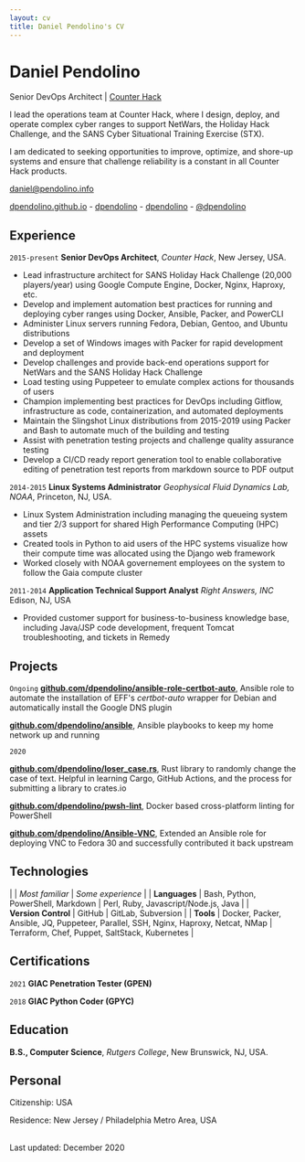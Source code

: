 ```yaml
---
layout: cv
title: Daniel Pendolino's CV
---
```

# Daniel Pendolino
Senior DevOps Architect | <a href="counterhack.com">Counter Hack</a><br/>

I lead the operations team at Counter Hack, where I design, deploy, and operate complex cyber ranges to support NetWars, the Holiday Hack Challenge, and the SANS Cyber Situational Training Exercise (STX).

I am dedicated to seeking opportunities to improve, optimize, and shore-up systems and ensure that challenge reliability is a constant in all Counter Hack products.

<a href="mailto:daniel@pendolino.info">daniel@pendolino.info</a>

<div id="webaddress">
  <a href="https://dpendolino.github.io"><i class="fas fa-home"></i> dpendolino.github.io</a> -
  <!-- <a href="https://wiki.helsinki.fi/x/3xjABg"><i class="fas fa-users"></i> wiki.helsinki.fi/x/3xjABg (group)</a><br/>-->
  <a href="https://github.com/dpendolino"><i class="fab fa-github"></i> dpendolino</a> -
  <a href="https://gitlab.com/dpendolino"><i class="fab fa-gitlab"></i> dpendolino</a> -
  <!--<a href="https://orcid.org/0000-0002-3820-6886"><i class="ai ai-orcid"></i> 0000-0002-3820-6886</a> -->
  <!--<a href="https://www.researchgate.net/profile/David_Whipp"><i class="ai ai-researchgate"></i> David_Whipp</a> -->
  <a href="https://twitter.com/dpendolino"><i class="fab fa-twitter"></i> @dpendolino</a>
</div>

## Experience

`2015-present`
**Senior DevOps Architect**, *Counter Hack*, New Jersey, USA.

* Lead infrastructure architect for SANS Holiday Hack Challenge (20,000 players/year) using Google Compute Engine, Docker, Nginx, Haproxy, etc.
* Develop and implement automation best practices for running and deploying cyber ranges using Docker, Ansible, Packer, and PowerCLI
* Administer Linux servers running Fedora, Debian, Gentoo, and Ubuntu distributions
* Develop a set of Windows images with Packer for rapid development and deployment
* Develop challenges and provide back-end operations support for NetWars and the SANS Holiday Hack Challenge
* Load testing using Puppeteer to emulate complex actions for thousands of users
* Champion implementing best practices for DevOps including Gitflow, infrastructure as code, containerization, and automated deployments
* Maintain the Slingshot Linux distributions from 2015-2019 using Packer and Bash to automate much of the building and testing
* Assist with penetration testing projects and challenge quality assurance testing
* Develop a CI/CD ready report generation tool to enable collaborative editing of penetration test reports from markdown source to PDF output

`2014-2015`
**Linux Systems Administrator** *Geophysical Fluid Dynamics Lab, NOAA*, Princeton, NJ, USA.
* Linux System Administration including managing the queueing system and tier 2/3 support for shared High Performance Computing (HPC) assets
* Created tools in Python to aid users of the HPC systems visualize how their compute time was allocated using the Django web framework  <!-- add more detail here and I'll help you pare it down - what were you doing with python? how fancy was it? what did you achieve? -->
* Worked closely with NOAA governement employees on the system to follow the Gaia compute cluster

`2011-2014`
**Application Technical Support Analyst** *Right Answers, INC* Edison, NJ, USA
* Provided customer support for business-to-business knowledge base, including Java/JSP code development, frequent Tomcat troubleshooting, and tickets in Remedy 

## Projects
`Ongoing`
**<a href="https://github.com/dpendolino/ansible-role-certbot-auto">github.com/dpendolino/ansible-role-certbot-auto</a>**, Ansible role to automate the installation of EFF's _certbot-auto_ wrapper for Debian and automatically install the Google DNS plugin

**<a href="https://github.com/dpendolino/ansible">github.com/dpendolino/ansible</a>**, Ansible playbooks to keep my home network up and running

`2020`
<!-- maybe not worth mentioning -->
**<a href="https://github.com/dpendolino/loser_case.rs">github.com/dpendolino/loser_case.rs</a>**, Rust library to randomly  change the case of text. Helpful in learning Cargo, GitHub Actions, and the process for submitting a library to crates.io

**<a href="https://github.com/dpendolino/pwsh-lint">github.com/dpendolino/pwsh-lint</a>**, Docker based cross-platform linting 
for PowerShell


**<a href="https://github.com/dpendolino/Ansible-VNC">github.com/dpendolino/Ansible-VNC</a>**, Extended an Ansible role for deploying VNC to Fedora 30 and successfully contributed it back upstream


## Technologies

|  | *Most familiar* | *Some experience* |
| **Languages** | Bash, Python, PowerShell, Markdown | Perl, Ruby, Javascript/Node.js, Java |
| **Version&#160;Control** | GitHub | GitLab, Subversion |
| **Tools** | Docker, Packer, Ansible, JQ, Puppeteer, Parallel, SSH, Nginx, Haproxy, Netcat, NMap | Terraform, Chef, Puppet, SaltStack, Kubernetes |

## Certifications

`2021`
**GIAC Penetration Tester (GPEN)**

`2018`
**GIAC Python Coder (GPYC)**

## Education

**B.S., Computer Science**, *Rutgers College*, New Brunswick, NJ, USA.


## Personal

Citizenship: USA

Residence: New Jersey / Philadelphia Metro Area, USA

<br/>Last updated: December 2020<br/><br/>
